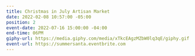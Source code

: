 ```yaml
---
title: Christmas in July Artisan Market
date: 2022-02-08 10:57:00 -05:00
position: 2
event-date: 2022-07-16 15:00:00 -04:00
end-time: 06PM
giphy-url: https://media.giphy.com/media/xTkcEAgzMZbW0lq3qE/giphy.gif
event-url: https://summersanta.eventbrite.com
---
```


